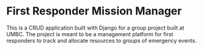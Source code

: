 # First Responder Mission Manager
This is a CRUD application built with Django for a group project built at UMBC. The project is meant to be a management platform for
first responders to track and allocate resources to groups of emergency events. 
